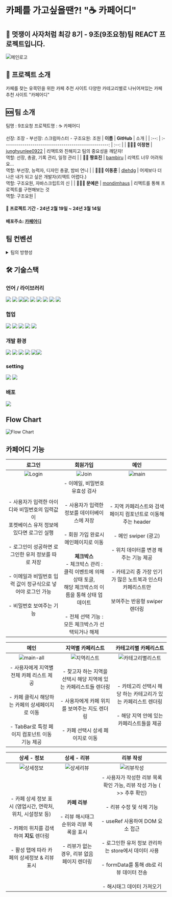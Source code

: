 # 카페를 가고싶을땐?! "☕️ 카페어디"

## 🦁 멋쟁이 사자처럼 최강 8기 - 9조(9조요청)팀 REACT 프로젝트입니다.

![메인로고](https://github.com/FRONTENDSCHOOL8/cafeWhere/assets/148926098/e167dfa5-2ced-42f9-ba15-2bfd2a2cd1ea)

## 🥨 프로젝트 소개

카페를 찾는 유목민을 위한 카페 추천 사이트
다양한 카테고리별로 나뉘어져있는 카페 추천 사이트 "카페어디"

## 🆘 팀 소개

팀명 : 9조요청
프로젝트명 : ☕️ 카페어디

선장: 조장 - 부선장: 스크럼마스터 - 구조요원: 조원
| **이름** | **GitHub** | 소개 |
| :--: | :---------------------------------------------------: | :--: |
| **👮🏻‍♂️ 이정현** | [junghyunlee0922](https://github.com/junghyunlee0922) | 리액트와 친해지고 팀의 중요성을 깨닫자! </br> 역할: 선장, 총괄, 기록 관리, 일정 관리 |
| **👮🏻 짱효진** | [bambiru](https://github.com/Bambiru) | 리액트 너무 어려워요... </br> 역할: 부선장, 능력자, 디자인 총괄, 밤비 언니 |
| **👮🏻‍♀️ 이동훈** | [dlehdg](https://github.com/dlehdg) | 어제보다 더 나은 내가 되고 싶은 개발자(리액트 어렵다.) </br> 역할: 구조요원, 자바스크립트의 신 |
| **👮🏼‍♀️ 문예은** | [mondimhaus](https://github.com/mondimhaus) | 리액트를 통해 프로젝트를 구현해보는 것 </br> 역할: 구조요원 |

#### 📆 프로젝트 기간 - 24년 2월 19일 ~ 24년 3월 14일

#### 배포주소: [카페어디](https://where-cafe.vercel.app/)

## 팀 컨벤션

<details>
<summary> 팀의 방향성 </summary>

### 🫀 마인드 가짐

- 완성 못해도 좋으니까 천천히 시간 가지면서 프로젝트 임하기
  - 오늘 할당량 못했다고 밤새면서 다급하게 하지말고 천천히 하기
- 완성 못해도 어떤 과정을 거쳤냐에 따라 발표준비가 나오는거니까 마음 편하게 하기
- 완성 못한거에 스트레스 받지 말기
  - 어차피 수료후에 완성해도 됩니다 천천히 해여 천천히~♡

### 💬 소통을 자주하기

- 회의 자주하기 → 시작하고 1시간 끝나기전 1시간
- 코드리뷰도 자주는 아니더라도 서로가 어떤 식으로 짯는지 알수있게 하기
  - 페이지 기능별로(컴포넌트) 담당 해서 다같이 한페이지씩 끝내고 틈 나면 코드리뷰하기
- 모르는거 있으면 즉각 물어봐주세요

### 🌎 팀의 중요성

- 남탓하지말고 서로 으쌰으쌰 도와주자
- 다같이 성장하는 마음으로 임하기
- 서로간의 공유가 잘 되기

### ✍🏿 기록

- 새로 알게된점, 오류 해결사항, 어떤 과정을 거쳐서 이 코드를 짯는지 기록하기
  - 기록하면 발표준비 할게 많아집니다.
- 커밋도 기준 정해서 자주 하고 이슈 위키 작성하기

</details>

## 🛠️ 기술스택

### 언어 / 라이브러리

<img src="https://img.shields.io/badge/html5-E34F26?style=for-the-badge&logo=html5&logoColor=white">
<img src="https://img.shields.io/badge/Tailwind-38B2AC?style=for-the-badge&logo=tailwind-css&logoColor=white">
<img src="https://img.shields.io/badge/javascript-F7DF1E?style=for-the-badge&logo=javascript&logoColor=black"><img src="https://img.shields.io/badge/react-61DAFB?style=for-the-badge&logo=react&logoColor=black">
<img src="https://img.shields.io/badge/React_Router-CA4245?style=for-the-badge&logo=react-router&logoColor=white">
<img src="https://img.shields.io/badge/React_Query-FF4154?style=for-the-badge&logo=react-query&logoColor=white">
<img src="https://img.shields.io/badge/zustand-764ABC?style=for-the-badge&logo=reacttable&logoColor=white">
<img src="https://img.shields.io/badge/swiper-6332F6?style=for-the-badge&logo=swiper&logoColor=white">
<img src="https://img.shields.io/badge/kakao Map-FFCD00?style=for-the-badge&logo=kakao&logoColor=black">

### 협업

<img src="https://img.shields.io/badge/Git-E34F26?style=for-the-badge&logo=Git&logoColor=white" />
<img src="https://img.shields.io/badge/GitHub-181717?style=for-the-badge&logo=GitHub&logoColor=white" />
<img src="https://img.shields.io/badge/Discord-5B61EE?style=for-the-badge&logo=Discord&logoColor=white" />
<img src="https://img.shields.io/badge/Notion-000000?style=for-the-badge&logo=Notion&logoColor=white">
<img src="https://img.shields.io/badge/집무실-241F31?style=for-the-badge&logo=homeassistant&logoColor=white">

### 개발 환경

<img src="https://img.shields.io/badge/Visual_Studio-5C2D91?style=for-the-badge&logo=visual%20studio&logoColor=white">
<img src="https://img.shields.io/badge/Figma-F24E1E?style=for-the-badge&logo=figma&logoColor=white">
<img src="https://img.shields.io/badge/vite-ACF3FF?style=for-the-badge&logo=vite&logoColor=black">
<img src="https://img.shields.io/badge/pnpm-F69220?style=for-the-badge&logo=pnpm&logoColor=white">
<img src="https://img.shields.io/badge/amazonaws-232F3E?style=for-the-badge&logo=amazonaws&logoColor=white"><img src="https://img.shields.io/badge/pocketbase-FFCA28?style=for-the-badge&logo=pocketbase&logoColor=white">

### setting

<img src="https://img.shields.io/badge/ESLint-4B32C3?style=for-the-badge&logo=ESLint&logoColor=white" />
<img src="https://img.shields.io/badge/Prettier-20B2AA?style=for-the-badge&logo=Prettier&logoColor=white" />

### 배포

<img src="https://img.shields.io/badge/vercel-000000?style=for-the-badge&logo=vercel&logoColor=white">

## Flow Chart

![Flow Chart](https://github.com/FRONTENDSCHOOL8/cafeWhere/assets/148926098/7f73fe10-8c3f-4c83-9abc-ef20e68d5a44)

<!-- ![MainFlow](https://github.com/FRONTENDSCHOOL8/cafeWhere/assets/148926098/322cf138-28d8-49a7-97a9-406f9c2140e8)
![Flow](https://github.com/FRONTENDSCHOOL8/cafeWhere/assets/148926098/131609e1-af65-4ada-b03f-058ff03b5a70) -->

<!-- ![CafeList](https://github.com/FRONTENDSCHOOL8/cafeWhere/assets/148926098/029c7fcd-5ee8-4858-a8fb-228ca9d7b514)
![Detail Page](https://github.com/FRONTENDSCHOOL8/cafeWhere/assets/148926098/296ba0dd-33da-4254-9ba6-a4d99310f0a5)
![Join](https://github.com/FRONTENDSCHOOL8/cafeWhere/assets/148926098/8e80aae5-30aa-4dd7-80da-76e715b9175f) -->

## 카페어디 기능

| 로그인 | 회원가입 | 메인 |
| :---: | :---: | :---: |
| ![Login](https://github.com/FRONTENDSCHOOL8/cafeWhere/assets/148926098/e552a785-8791-49a7-a3f7-0251c7e5804e) | ![Join](https://github.com/FRONTENDSCHOOL8/cafeWhere/assets/148926098/1e0bc906-ed7c-4482-a538-1d656995d43a) | ![main](https://github.com/FRONTENDSCHOOL8/cafeWhere/assets/148926098/983ff08f-7f37-4434-b98b-58e2d98856a4) |
| - 사용자가 입력한 아이디와 비밀번호의 입력값이 </br> 포켓베이스 유저 정보에 있다면 로그인 실행</br></br> - 로그인이 성공하면 로그인한 유저 정보를 따로 저장 </br></br>- 이메일과 비밀번호 입력 값이 정규식으로 넣어야 로그인 가능 </br></br>- 비밀번호 보여주는 기능 | - 이메일, 비밀번호 유효성 검사 </br></br>- 사용자가 입력한 정보를 데이터베이스에 저장 </br></br>- 회원 가입 완료시 메인페이지로 이동</br></br>  **체크박스**</br> - 체크박스 관리 : 클릭 이벤트에 의해 상태 토글, </br>해당 체크박스의 이름을 통해 상태 업데이트 </br></br>- 전체 선택 기능 : 모든 체크박스가 선택되거나 해제 | - 지역 카페리스트와 검색 페이지 컴포넌트로 이동해주는 header </br></br>- 메인 swiper (광고) </br></br>- 위치 데이터를 변경 해주는 기능 제공 </br></br>- 카테고리 중 가장 인기가 많은 노트북과 인스타 카페리스트만</br></br>보여주는 반응형 swiper 렌더링 |

| 메인 | 지역별 카페리스트 | 카테고리별 카페리스트 |
| :---: | :---: | :---: |
| ![main-all](https://github.com/FRONTENDSCHOOL8/cafeWhere/assets/148926098/29562509-5596-4e27-b7db-b2b6b9d59127) | ![지역리스트](https://github.com/FRONTENDSCHOOL8/cafeWhere/assets/148926098/c4ffa3a1-7a10-4c43-8680-b221ec0781a4) | ![카테고리별리스트](https://github.com/FRONTENDSCHOOL8/cafeWhere/assets/148926098/dc6a812a-905d-4388-9b44-9f8f050f8d67) |
| - 사용자에게 지역별 전체 카페 리스트 제공</br></br>- 카페 클릭시 해당하는 카페의 상세페이지로 이동</br></br>- TabBar로 특정 페이지 컴포넌트 이동 기능 제공 | - 찾고자 하는 지역을 선택시 해당 지역에 있는 카페리스트들 렌더링</br></br>- 사용자에게 카페 위치를 보여주는 지도 렌더링</br></br>- 카페 선택시 상세 페이지로 이동 | - 카테고리 선택시 해당 하는 카테고리가 있는 카페리스트 렌더링 </br></br>- 해당 지역 안에 있는 카페리스트들을 제공 |

| 상세 - 정보 | 상세 - 리뷰 | 리뷰 작성 |
| :---: | :---: | :---: |
| ![상세정보](https://github.com/FRONTENDSCHOOL8/cafeWhere/assets/148926098/c957e4c3-336a-4ac4-827f-2e4583d14a3d) | ![상세리뷰](https://github.com/FRONTENDSCHOOL8/cafeWhere/assets/148926098/ef8a0b8c-b8dd-42f5-a62d-1b9d42938b67) | ![리뷰작성](https://github.com/FRONTENDSCHOOL8/cafeWhere/assets/148926098/59c97b67-8757-4cb4-bc55-a085fedcace8) |
| - 카페 상세 정보 표시 (영업시간, 연락처, 위치, 시설정보 등) </br></br>- 카페의 위치를 검색하여 **지도** 렌더링</br></br>- 활성 탭에 따라 카페의 상세정보 & 리뷰 표시 | **카페 리뷰**</br></br> - 리뷰 해시태그 순위와 리뷰 목록을 표시</br></br> - 리뷰가 없는 경우, 리뷰 없음 페이지 렌더링 | - 사용자가 작성한 리뷰 목록 확인 가능, 리뷰 작성 가능 ( >> 추후 확인)</br></br>- 리뷰 수정 및 삭제 기능 </br></br>- useRef 사용하여 DOM 요소 접근</br></br>- 로그인한 유저 정보 관리하는 store에서 데이터 사용</br></br>- formData를 통해 db로 리뷰 데이터 전송</br></br>- 해시태그 데이터 가져오기 |


